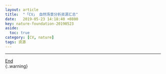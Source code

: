 ```yaml
---
layout: article
title:  "「CV」 自然场景分析资源汇总"
date:   2019-05-23 14:18:40 +0800
key: nature-foundation-20190523
aside:
  toc: true
category: [CV, nature]
tags: 资源
---
```

<span id='head'></span>  

<!--more-->



-------------------  
[End](#head)   
{:.warning}  
